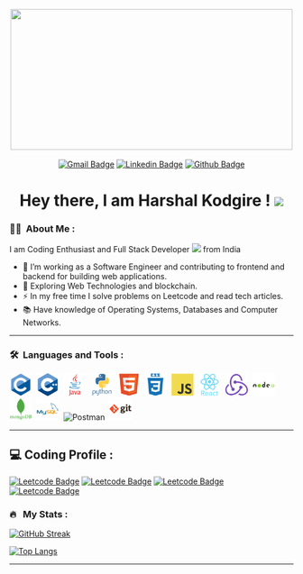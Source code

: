
<!-- <p align="center"><img src="https://media.giphy.com/media/M9gbBd9nbDrOTu1Mqx/giphy.gif" width="100"/></p> -->
<!-- <a href="https://www.linkedin.com/in/harshal-kodgire-9122001/"><img src="https://img.shields.io/badge/LinkedIn-blue?style=for-the-badge&logo=linkedin&logoColor=white" alt="LinkedIn Badge"></a>
<a href="https://www.linkedin.com/in/harshal-kodgire-9122001/"><img src="https://leetcode.com/static/images/LeetCode_logo_rvs.png" alt="Leetcode Badge" width="50" height="30"></a> -->
 <!-- <a href="https://www.linkedin.com/in/harshal-kodgire-9122001/"><img src="https://banner2.cleanpng.com/20180330/dgw/kisspng-gmail-email-google-logo-g-suite-gmail-5abe0b9d987f93.2605789515224042536246.jpg" alt="Gmail Badge" width="100" height="30"></a>
 -->
<!-- <a href="https://www.buymeacoffee.com/zed0" target="_blank"><img src="https://cdn.buymeacoffee.com/buttons/default-orange.png" alt="Buy Me A Coffee" height="41" width="174"></a> -->
<!-- <p align="center"><img src="https://komarev.com/ghpvc/?username=kakbar&style=flat-square&color=blue" alt=""></p> -->

<p align="center"><img src="https://media.giphy.com/media/dWesBcTLavkZuG35MI/giphy.gif" width="500" height="250"  /></p>
<p align="center">
<a href="mailto:harshalkodgire9@gmail.com"><img src="https://upload.wikimedia.org/wikipedia/commons/thumb/7/7e/Gmail_icon_%282020%29.svg/1024px-Gmail_icon_%282020%29.svg.png" width="50" height="30" alt="Gmail Badge"></a>
<a href="https://www.linkedin.com/in/harshal-kodgire-9122001/"><img src="https://image.similarpng.com/very-thumbnail/2020/07/Linkedin-logo-transparent-PNG.png" width="50" height="30" alt="Linkedin Badge"></a>
<a href="https://github.com/Harshal-9"><img src="https://banner2.cleanpng.com/20190827/elr/transparent-github-icon-logo-icon-logos-icon-5d6993fdda8192.846779791567200253895.jpg" width="50" height="30" alt="Github Badge"></a>
</p>

<p align="center">
</p>
<h1 align="center">Hey there, I am Harshal Kodgire ! <img src="https://media.giphy.com/media/hvRJCLFzcasrR4ia7z/giphy.gif" width="40"></h1>

### 👨‍💻 &nbsp;About Me :

I am Coding Enthusiast and Full Stack Developer <img src="https://media.giphy.com/media/WUlplcMpOCEmTGBtBW/giphy.gif" width="30"> from India
<img src="https://upload.wikimedia.org/wikipedia/commons/thumb/4/41/Flag_of_India.svg/1280px-Flag_of_India.svg.png" width="30" height="15">

- 🎯 I’m working as a Software Engineer and contributing to frontend and backend for building web applications.
- 🌱 Exploring Web Technologies and blockchain.
- ⚡ In my free time I solve problems on Leetcode and read tech articles.
- 📚 Have knowledge of Operating Systems, Databases and Computer Networks.
<!-- - 📫 How to reach me: &nbsp; [![Linkedin Badge](https://img.shields.io/badge/-kakbar-blue?style=flat&logo=Linkedin&logoColor=white)](https://www.linkedin.com/in/kakbar)
 -->
---

### 🛠 &nbsp;Languages and Tools :

<p>
<img src="https://github.com/devicons/devicon/blob/master/icons/c/c-original.svg" title="C" alt="C" width="40" height="40"/>&nbsp;
<img src="https://github.com/devicons/devicon/blob/master/icons/cplusplus/cplusplus-original.svg" title="C++" alt="C++" width="40" height="40"/>&nbsp;
<img src="https://github.com/devicons/devicon/blob/master/icons/java/java-original-wordmark.svg" title="Java" alt="Java" width="40" height="40"/>&nbsp;
<img src="https://github.com/devicons/devicon/blob/master/icons/python/python-original-wordmark.svg" title="Python" alt="Python" width="40" height="40"/>&nbsp;
  <img src="https://github.com/devicons/devicon/blob/master/icons/html5/html5-original.svg" title="HTML5" alt="HTML" width="40" height="40"/>&nbsp;
<img src="https://github.com/devicons/devicon/blob/master/icons/css3/css3-plain-wordmark.svg"  title="CSS3" alt="CSS" width="40" height="40"/>&nbsp;
<img src="https://github.com/devicons/devicon/blob/master/icons/javascript/javascript-original.svg" title="JavaScript" alt="JavaScript" width="40" height="40"/>&nbsp;
<img src="https://github.com/devicons/devicon/blob/master/icons/react/react-original-wordmark.svg" title="React" alt="React" width="40" height="40"/>&nbsp;
<img src="https://github.com/devicons/devicon/blob/master/icons/redux/redux-original.svg" title="Redux" alt="Redux " width="40" height="40"/>&nbsp;
<img src="https://github.com/devicons/devicon/blob/master/icons/nodejs/nodejs-original-wordmark.svg" title="NodeJS" alt="NodeJS" width="40" height="40"/>&nbsp;
<img src="https://github.com/devicons/devicon/blob/master/icons/mongodb/mongodb-plain-wordmark.svg" title="MongoDB"  alt="MongoDB" width="40" height="40"/>&nbsp;
  <img src="https://github.com/devicons/devicon/blob/master/icons/mysql/mysql-original-wordmark.svg" title="MySQL"  alt="MySQL" width="40" height="40"/>&nbsp;
<img src="https://www.vectorlogo.zone/logos/getpostman/getpostman-icon.svg" title="Postman"  alt="Postman" width="40" height="40"/>&nbsp;
<img src="https://github.com/devicons/devicon/blob/master/icons/git/git-original-wordmark.svg" title="Git" **alt="Git" width="40" height="40"/>&nbsp;
</p>

---
<h2>💻 Coding Profile : </h2>
<!-- <ul> -->
<a href="https://leetcode.com/Harshal_9/"><img src="https://leetcode.com/static/images/LeetCode_logo_rvs.png" alt="Leetcode Badge" width="50" height="30"></a>
<a href="https://auth.geeksforgeeks.org/user/mrhkmath9/profile"><img src="https://upload.wikimedia.org/wikipedia/commons/thumb/4/43/GeeksforGeeks.svg/2560px-GeeksforGeeks.svg.png" alt="Leetcode Badge" width="50" height="30"></a>
<a href="https://www.hackerrank.com/harshalkodgire91"><img src="https://e7.pngegg.com/pngimages/891/900/png-clipart-logo-hackerrank-where-s-weed-java-hacker.png" alt="Leetcode Badge" width="50" height="30"></a>
<a href="https://www.codechef.com/users/hrk999"><img src="https://yt3.ggpht.com/Lkx3tvgHdRADC3wXQ5TfJZRTeH4nboEPA_-eJChOZ6jRkOdY35lcg014Whj36rHFXhrHY1T_4cs=s900-c-k-c0x00ffffff-no-rj" alt="Leetcode Badge" width="50" height="30"></a>
  
<!-- </ul> -->

### 🔥 &nbsp; My Stats :
[![GitHub Streak](http://github-readme-streak-stats.herokuapp.com?user=Harshal-9&theme=dark&background=000000)](https://git.io/streak-stats)

[![Top Langs](https://github-readme-stats.vercel.app/api/top-langs/?username=Harshal-9&layout=compact&theme=vision-friendly-dark)](https://github.com/anuraghazra/github-readme-stats)

---

<!-- ### ✍️ Blog Posts : 
- [How to Create REST APIs with Java and Spring Boot](https://www.twilio.com/blog/create-rest-apis-java-spring-boot)
- [How to Implement Memoization in React to Improve Performance](https://www.sitepoint.com/implement-memoization-in-react-to-improve-performance/)
- [How to Create an Impressive GitHub Profile README](https://www.sitepoint.com/github-profile-readme/)<!-- BLOG-POST-LIST:START 
<!-- BLOG-POST-LIST:END -->

